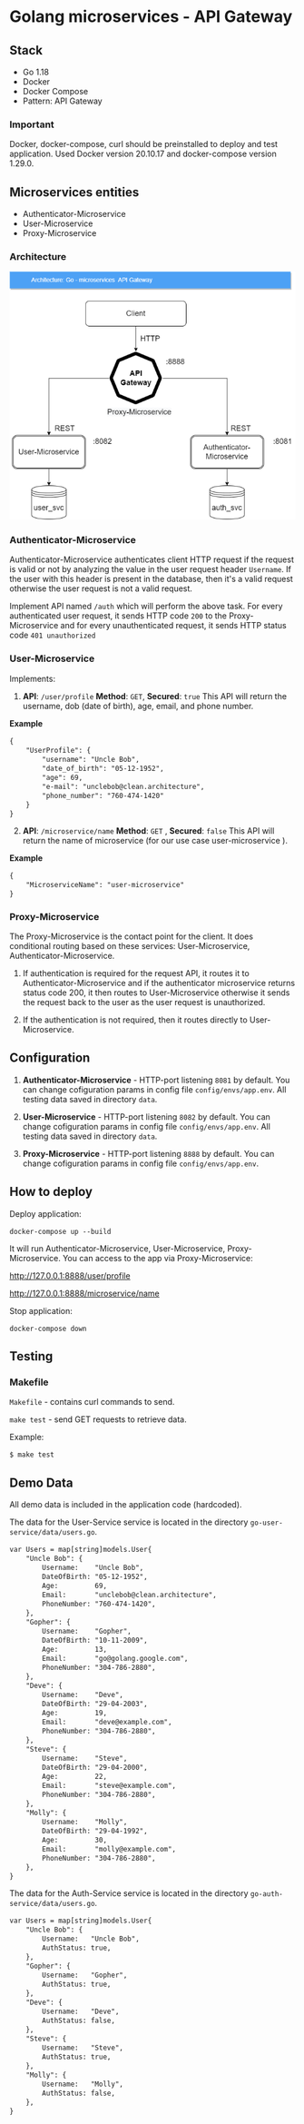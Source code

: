 # Golang microservices - API Gateway 

## Stack

 - Go 1.18
 - Docker
 - Docker Compose
 - Pattern: API Gateway

### Important

Docker, docker-compose, curl should be preinstalled to deploy and test application.
Used Docker version 20.10.17 and docker-compose version 1.29.0.

## Microservices entities

 - Authenticator-Microservice
 - User-Microservice
 - Proxy-Microservice

### Architecture

![Architecture](https://github.com/snsvistunov/go-microservices/blob/master/go_microservices.png?raw=true)

### Authenticator-Microservice
Authenticator-Microservice authenticates client HTTP request if the request is valid or not by analyzing the value in the user request header `Username`. If the user with this header is present in the database, then it's a valid request otherwise the user request is not a valid request.

Implement API named `/auth` which will perform the above task. For every authenticated user request, it sends HTTP code `200` to the Proxy-Microservice and for every
unauthenticated request, it sends HTTP status code `401 unauthorized` 

### User-Microservice

Implements:
1. **API**: `/user/profile` **Method**: `GET`, **Secured**: `true`
This API will return the username, dob (date of birth), age, email, and phone number.

**Example**

```
{
    "UserProfile": {
        "username": "Uncle Bob",
        "date_of_birth": "05-12-1952",
        "age": 69,
        "e-mail": "unclebob@clean.architecture",
        "phone_number": "760-474-1420"
    }
}
```

2. **API**: `/microservice/name` **Method**: `GET` , **Secured**: `false`
This API will return the name of microservice (for our use case user-microservice ).

**Example**

```
{
    "MicroserviceName": "user-microservice"
}
```

### Proxy-Microservice

The Proxy-Microservice is the contact point for the client. It does conditional routing based on these services: User-Microservice, Authenticator-Microservice.

1. If authentication is required for the request API, it routes it to Authenticator-Microservice and if the authenticator microservice returns status code 200, it then routes to User-Microservice otherwise it sends the request back to the user as the user request is unauthorized.

2. If the authentication is not required, then it routes directly to User-Microservice. 


## Configuration

1. **Authenticator-Microservice** - HTTP-port listening `8081` by default. You can change cofiguration params in config file `config/envs/app.env`. All testing data saved in directory `data`.

2. **User-Microservice** - HTTP-port listening `8082` by default. You can change cofiguration params in config file `config/envs/app.env`. All testing data saved in directory `data`.   

3. **Proxy-Microservice** - HTTP-port listening `8888` by default. You can change cofiguration params in config file `config/envs/app.env`.

## How to deploy 

Deploy application:

```
docker-compose up --build 
```

It will run Authenticator-Microservice, User-Microservice, Proxy-Microservice.
You can access to the app via Proxy-Microservice:   

http://127.0.0.1:8888/user/profile

http://127.0.0.1:8888/microservice/name

Stop application:

```
docker-compose down
```

## Testing

### Makefile

`Makefile` - contains curl commands to send.

`make test` - send GET requests to retrieve data.

Example:
```
$ make test

```

## Demo Data

All demo data is included in the application code (hardcoded).

The data for the User-Service service is located in the directory `go-user-service/data/users.go`.

```
var Users = map[string]models.User{
	"Uncle Bob": {
		Username:    "Uncle Bob",
		DateOfBirth: "05-12-1952",
		Age:         69,
		Email:       "unclebob@clean.architecture",
		PhoneNumber: "760-474-1420",
	},
	"Gopher": {
		Username:    "Gopher",
		DateOfBirth: "10-11-2009",
		Age:         13,
		Email:       "go@golang.google.com",
		PhoneNumber: "304-786-2880",
	},
	"Deve": {
		Username:    "Deve",
		DateOfBirth: "29-04-2003",
		Age:         19,
		Email:       "deve@example.com",
		PhoneNumber: "304-786-2880",
	},
	"Steve": {
		Username:    "Steve",
		DateOfBirth: "29-04-2000",
		Age:         22,
		Email:       "steve@example.com",
		PhoneNumber: "304-786-2880",
	},
	"Molly": {
		Username:    "Molly",
		DateOfBirth: "29-04-1992",
		Age:         30,
		Email:       "molly@example.com",
		PhoneNumber: "304-786-2880",
	},
}

```

The data for the Auth-Service service is located in the directory `go-auth-service/data/users.go`.

```
var Users = map[string]models.User{
	"Uncle Bob": {
		Username:   "Uncle Bob",
		AuthStatus: true,
	},
	"Gopher": {
		Username:   "Gopher",
		AuthStatus: true,
	},
	"Deve": {
		Username:   "Deve",
		AuthStatus: false,
	},
	"Steve": {
		Username:   "Steve",
		AuthStatus: true,
	},
	"Molly": {
		Username:   "Molly",
		AuthStatus: false,
	},
}

```